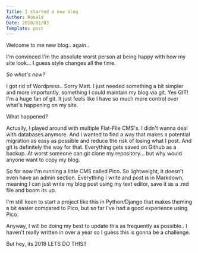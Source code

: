 ```yaml
---
Title: I started a new blog 
Author: Ronald
Date: 2018/01/03
Template: post
---
```


Welcome to me new blog.. again..

I'm convinced I'm the absolute worst person at being happy with how my site look... I guess style changes all the time. 

*So what's new?*

I got rid of Wordpress.. Sorry Matt.
I just needed something a bit simpler and more importantly, something I could maintain my blog via git. Yes GIT! 
I'm a huge fan of git. 
It just feels like I have so much more control over what's happening on my site.

What happened?

Actually, I played around with multiple Flat-File CMS's. I didn't wanna deal with databases anymore. And I wanted to find a way that makes a potential migration as easy as possible and reduce the risk of losing what I post. And git is definitely the way for that. Everything gets saved on Github as a backup. At worst someone can git clone my repository... but why would anyone want to copy my blog.

So for now I'm running a little CMS called Pico. So lightweight, it doesn't even have an admin section. Everything I write and post is in Markdown, meaning I can just write my blog post using my text editor, save it as a .md file and boom its up. 

I'm still keen to start a project like this in Python/Django that makes theming a bit easier compared to Pico, but so far I've had a good experience using Pico. 

Anyway, I will be doing my best to update this as frequently as possible.. I haven't really written in over a year so I guess this is gonna be a challenge. 

But hey, its 2018 LETS DO THIS!!

